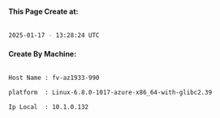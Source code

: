 
   
#### This Page Create at:

```bash

2025-01-17 - 13:28:24 UTC

```

#### Create By Machine:

```bash

Host Name : fv-az1933-990

platform  : Linux-6.8.0-1017-azure-x86_64-with-glibc2.39

Ip Local  : 10.1.0.132

```

